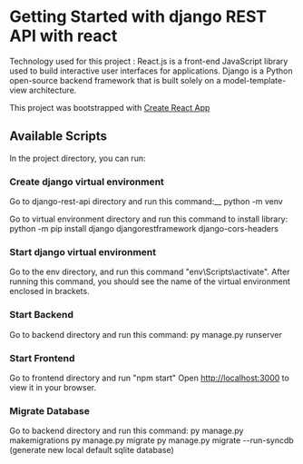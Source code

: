 # Getting Started with django REST API with react
Technology used for this project :
React.js is a front-end JavaScript library used to build interactive user interfaces for applications.
Django is a Python open-source backend framework that is built solely on a model-template-view architecture.

This project was bootstrapped with [Create React App](https://github.com/facebook/create-react-app)

## Available Scripts

In the project directory, you can run:

### Create django virtual environment

Go to django-rest-api directory and run this command:__
python -m venv <virtual env name>

Go to virtual environment directory and run this command to install library:
python -m pip install django djangorestframework django-cors-headers

### Start django virtual environment

Go to the env directory, and run this command "env\Scripts\activate". After running this command, you should see the name of the virtual environment enclosed in brackets.

### Start Backend

Go to backend directory and run this command:
py manage.py runserver

### Start Frontend

Go to frontend directory and run "npm start"
Open [http://localhost:3000](http://localhost:3000) to view it in your browser.

### Migrate Database

Go to backend directory and run this command:
py manage.py makemigrations
py manage.py migrate
py manage.py migrate --run-syncdb (generate new local default sqlite database)





